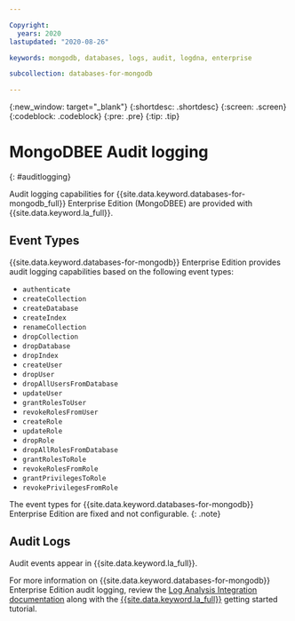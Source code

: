 ```yaml
---

Copyright:
  years: 2020
lastupdated: "2020-08-26"

keywords: mongodb, databases, logs, audit, logdna, enterprise

subcollection: databases-for-mongodb

---
```


{:new_window: target="_blank"}
{:shortdesc: .shortdesc}
{:screen: .screen}
{:codeblock: .codeblock}
{:pre: .pre}
{:tip: .tip}


# MongoDBEE Audit logging
{: #auditlogging}

Audit logging capabilities for {{site.data.keyword.databases-for-mongodb_full}} Enterprise Edition (MongoDBEE) are provided with {{site.data.keyword.la_full}}.

## Event Types

{{site.data.keyword.databases-for-mongodb}} Enterprise Edition provides audit logging capabilities based on the following event types: 

* `authenticate`
* `createCollection`
* `createDatabase`
* `createIndex`
* `renameCollection`
* `dropCollection`
* `dropDatabase`
* `dropIndex`
* `createUser`
* `dropUser`
* `dropAllUsersFromDatabase`
* `updateUser`
* `grantRolesToUser`
* `revokeRolesFromUser`
* `createRole`
* `updateRole`
* `dropRole`
* `dropAllRolesFromDatabase`
* `grantRolesToRole`
* `revokeRolesFromRole`
* `grantPrivilegesToRole`
* `revokePrivilegesFromRole`

The event types for {{site.data.keyword.databases-for-mongodb}} Enterprise Edition are fixed and not configurable. 
{: .note}

## Audit Logs

Audit events appear in {{site.data.keyword.la_full}}.

For more information on {{site.data.keyword.databases-for-mongodb}} Enterprise Edition audit logging, review the [Log Analysis Integration documentation](/docs/databases-for-mongodb?topic=cloud-databases-logging) along with the [{{site.data.keyword.la_full}}](/docs/Log-Analysis-with-LogDNA) getting started tutorial.

